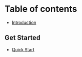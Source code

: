 # Table of contents

* [Introduction](README.md)

## Get Started

* [Quick Start](get_started/quick_start.md)
